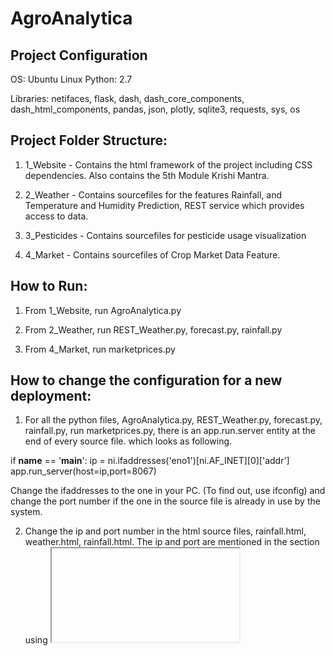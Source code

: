 # AgroAnalytica

## Project Configuration

OS: Ubuntu Linux
Python: 2.7

Libraries: netifaces, flask, dash, dash_core_components, dash_html_components, 
	   pandas, json, plotly, sqlite3, requests, sys, os

## Project Folder Structure:

1) 1_Website - Contains the html framework of the project including CSS dependencies. Also contains the 5th Module Krishi Mantra.

2) 2_Weather - Contains sourcefiles for the features Rainfall, and Temperature and Humidity Prediction, REST service which provides access to data.

3) 3_Pesticides - Contains sourcefiles for pesticide usage visualization

4) 4_Market - Contains sourcefiles of Crop Market Data Feature. 

## How to Run:

1) From 1_Website, run AgroAnalytica.py

2) From 2_Weather, run REST_Weather.py, forecast.py, rainfall.py

3) From 4_Market, run marketprices.py

## How to change the configuration for a new deployment:

1) For all the python files, AgroAnalytica.py, REST_Weather.py, forecast.py, rainfall.py, run marketprices.py, there is an app.run.server entity at the end of every source file. which looks as following.

if __name__ == '__main__':
	ip = ni.ifaddresses('eno1')[ni.AF_INET][0]['addr']
	app.run_server(host=ip,port=8067)


Change the ifaddresses to the one in your PC. (To find out, use ifconfig) and change the port number if the one in the source file is already in use by the system.

2) Change the ip and port number in the html source files, rainfall.html, weather.html, rainfall.html. The ip and port are mentioned in the <body> section using <iframe>  

## Authors

1) Jenil Kansara
2) Naisargi Patel
3) Akshat Savaliya

## Acknowledgments

1) Professor and Associate Dean Sanjay Chaudhary who helped us navigate the project to succesful completion.

2) Hat tip to all the nice people on Stack Overflow whose answers helped us solve issues and complete this project.
 
